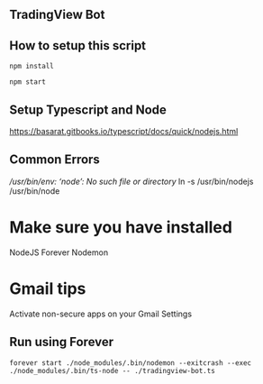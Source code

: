 ## TradingView Bot

## How to setup this script
`npm install`

`npm start`

## Setup Typescript and Node
https://basarat.gitbooks.io/typescript/docs/quick/nodejs.html

## Common Errors

*/usr/bin/env: ‘node’: No such file or directory*
ln -s /usr/bin/nodejs /usr/bin/node

# Make sure you have installed

NodeJS
Forever
Nodemon

# Gmail tips

Activate non-secure apps on your Gmail Settings

## Run using Forever

`forever start ./node_modules/.bin/nodemon --exitcrash --exec ./node_modules/.bin/ts-node -- ./tradingview-bot.ts`